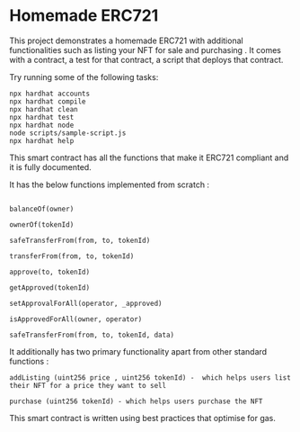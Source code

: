 # Homemade ERC721

This project demonstrates a homemade ERC721 with additional functionalities such as listing your NFT for sale and purchasing . It comes with a  contract, a test for that contract, a script that deploys that contract.

Try running some of the following tasks:

```shell
npx hardhat accounts
npx hardhat compile
npx hardhat clean
npx hardhat test
npx hardhat node
node scripts/sample-script.js
npx hardhat help
```

This smart contract has all the functions that make it ERC721 compliant and it is fully documented.

It has the below functions implemented from scratch :
``` function

balanceOf(owner)

ownerOf(tokenId)

safeTransferFrom(from, to, tokenId)

transferFrom(from, to, tokenId)

approve(to, tokenId)

getApproved(tokenId)

setApprovalForAll(operator, _approved)

isApprovedForAll(owner, operator)

safeTransferFrom(from, to, tokenId, data)
```

It additionally has two primary functionality apart from other standard functions :
``` function
addListing (uint256 price , uint256 tokenId) -  which helps users list their NFT for a price they want to sell

purchase (uint256 tokenId) - which helps users purchase the NFT
```


This smart contract is written using best practices that optimise for gas.

